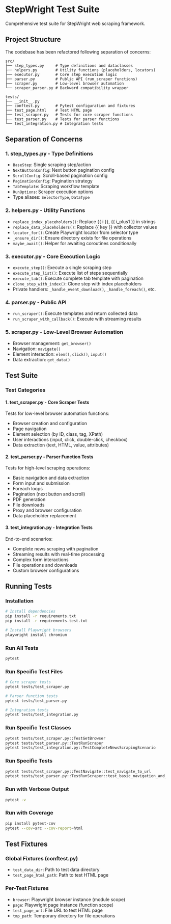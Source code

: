 # StepWright Test Suite

Comprehensive test suite for StepWright web scraping framework.

## Project Structure

The codebase has been refactored following separation of concerns:

```
src/
├── step_types.py     # Type definitions and dataclasses
├── helpers.py        # Utility functions (placeholders, locators)
├── executor.py       # Core step execution logic
├── parser.py         # Public API (run_scraper functions)
├── scraper.py        # Low-level browser automation
└── scraper_parser.py # Backward compatibility wrapper

tests/
├── __init__.py
├── conftest.py       # Pytest configuration and fixtures
├── test_page.html    # Test HTML page
├── test_scraper.py   # Tests for core scraper functions
├── test_parser.py    # Tests for parser functions
└── test_integration.py # Integration tests
```

## Separation of Concerns

### 1. **step_types.py** - Type Definitions
- `BaseStep`: Single scraping step/action
- `NextButtonConfig`: Next button pagination config
- `ScrollConfig`: Scroll-based pagination config
- `PaginationConfig`: Pagination strategy
- `TabTemplate`: Scraping workflow template
- `RunOptions`: Scraper execution options
- Type aliases: `SelectorType`, `DataType`

### 2. **helpers.py** - Utility Functions
- `replace_index_placeholders()`: Replace {{ i }}, {{ i_plus1 }} in strings
- `replace_data_placeholders()`: Replace {{ key }} with collector values
- `locator_for()`: Create Playwright locator from selector type
- `_ensure_dir()`: Ensure directory exists for file operations
- `maybe_await()`: Helper for awaiting coroutines conditionally

### 3. **executor.py** - Core Execution Logic
- `execute_step()`: Execute a single scraping step
- `execute_step_list()`: Execute list of steps sequentially
- `execute_tab()`: Execute complete tab template with pagination
- `clone_step_with_index()`: Clone step with index placeholders
- Private handlers: `_handle_event_download()`, `_handle_foreach()`, etc.

### 4. **parser.py** - Public API
- `run_scraper()`: Execute templates and return collected data
- `run_scraper_with_callback()`: Execute with streaming results

### 5. **scraper.py** - Low-Level Browser Automation
- Browser management: `get_browser()`
- Navigation: `navigate()`
- Element interaction: `elem()`, `click()`, `input()`
- Data extraction: `get_data()`

## Test Suite

### Test Categories

#### 1. **test_scraper.py** - Core Scraper Tests
Tests for low-level browser automation functions:
- Browser creation and configuration
- Page navigation
- Element selection (by ID, class, tag, XPath)
- User interactions (input, click, double-click, checkbox)
- Data extraction (text, HTML, value, attributes)

#### 2. **test_parser.py** - Parser Function Tests
Tests for high-level scraping operations:
- Basic navigation and data extraction
- Form input and submission
- Foreach loops
- Pagination (next button and scroll)
- PDF generation
- File downloads
- Proxy and browser configuration
- Data placeholder replacement

#### 3. **test_integration.py** - Integration Tests
End-to-end scenarios:
- Complete news scraping with pagination
- Streaming results with real-time processing
- Complex form interactions
- File operations and downloads
- Custom browser configurations

## Running Tests

### Installation

```bash
# Install dependencies
pip install -r requirements.txt
pip install -r requirements-test.txt

# Install Playwright browsers
playwright install chromium
```

### Run All Tests

```bash
pytest
```

### Run Specific Test Files

```bash
# Core scraper tests
pytest tests/test_scraper.py

# Parser function tests
pytest tests/test_parser.py

# Integration tests
pytest tests/test_integration.py
```

### Run Specific Test Classes

```bash
pytest tests/test_scraper.py::TestGetBrowser
pytest tests/test_parser.py::TestRunScraper
pytest tests/test_integration.py::TestCompleteNewsScrapingScenario
```

### Run Specific Tests

```bash
pytest tests/test_scraper.py::TestNavigate::test_navigate_to_url
pytest tests/test_parser.py::TestRunScraper::test_basic_navigation_and_data_extraction
```

### Run with Verbose Output

```bash
pytest -v
```

### Run with Coverage

```bash
pip install pytest-cov
pytest --cov=src --cov-report=html
```

## Test Fixtures

### Global Fixtures (conftest.py)
- `test_data_dir`: Path to test data directory
- `test_page_html_path`: Path to test HTML page

### Per-Test Fixtures
- `browser`: Playwright browser instance (module scope)
- `page`: Playwright page instance (function scope)
- `test_page_url`: File URL to test HTML page
- `tmp_path`: Temporary directory for file operations


